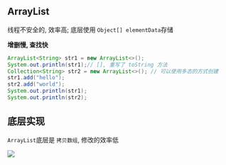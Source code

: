 ## ArrayList

线程不安全的, 效率高; 底层使用 `Object[] elementData`存储

**增删慢, 查找快**



```java
ArrayList<String> str1 = new ArrayList<>();
System.out.println(str1);// [], 重写了 toString 方法
Collection<String> str2 = new ArrayList<>(); // 可以使用多态的方式创建
str1.add("hello");
str2.add("world");
System.out.println(str1);
System.out.println(str2);
```

## 底层实现

`ArrayList`底层是 `拷贝数组`, 修改的效率低

![](https://pic.superbed.cn/item/5da12399451253d178583029.jpg)





















